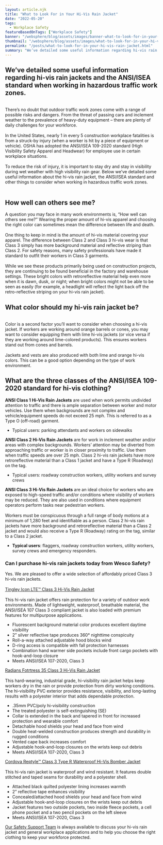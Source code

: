 ```yaml
---
layout: article.njk
title: "What to Look For in Your Hi-Vis Rain Jacket"
date: "2022-05-20"
tags:
  - Workplace Safety
featureBasedOnTags: ["Workplace Safety"]
banner: "/websphere/blog/assets/images/banner-what-to-look-for-in-your-hi-vis-rain-jacket.webp"
thumbnail: "/websphere/blog/assets/images/what-to-look-for-in-your-hi-vis-rain-jacket.webp"
permalink: "/posts/what-to-look-for-in-your-hi-vis-rain-jacket.html"
summary: "We’ve detailed some useful information regarding hi-vis rain jackets and the ANSI/ISEA standard when working in hazardous traffic work zones."
---
```


<h2 class="intro">We’ve detailed some useful information regarding hi-vis rain jackets and the ANSI/ISEA standard when working in hazardous traffic work zones.</h2>
<br>
There’s no doubt that outdoor traffic work zones come with a range of possible risks and dangers. From the threat of passing cars and inclement weather to the prevalence of heavy-duty equipment – there are plenty of daily challenges for your workforce.
<br><br>
In the United States, nearly 1 in every 5 construction workplace fatalities is from a struck-by injury (when a worker is hit by a piece of equipment or vehicle). OSHA has adopted the ANSI/ISEA 109-2020 standard (High Visibility Safety Apparel and Headwear) for employee use in certain workplace situations.
<br><br>
To reduce the risk of injury, it is important to stay dry and stay in visibility during wet weather with high visibility rain gear. Below we’ve detailed some useful information about the hi-vis rain jacket, the ANSI/ISEA standard and other things to consider when working in hazardous traffic work zones.
<br><br>
<h2>How well can others see me?</h2>
A question you may face in many work environments is, “How well can others see me?” Wearing the proper amount of hi-vis apparel and choosing the right color can sometimes mean the difference between life and death.
<br><br>
One thing to keep in mind is the amount of hi-vis material covering your apparel. The difference between Class 2 and Class 3 hi-vis wear is that Class 3 simply has more background material and reflective striping than Class 2. For safety reasons, many safety professionals have made it standard to outfit their workers in Class 3 garments.
<br><br>
While we see these products primarily being used on construction projects, they are continuing to be found beneficial in the factory and warehouse settings. These bright colors with retroreflective material help even more when it is dawn, dusk, or night; when bright colors might not be able to be seen as easily (for example, a headlight will reflect the light back off the retro-reflective striping on your hi-vis rain jacket).
<br>
<h2>What color should my hi-vis rain jacket be?</h2>
<br>
Color is a second factor you’ll want to consider when choosing a hi-vis jacket. If workers are working around orange barrels or cones, you may want to consider equipping them with lime hi-vis jackets (or vice versa if they are working around lime-colored products). This ensures workers stand out from cones and barrels. 
<br><br>
Jackets and vests are also produced with both lime and orange hi-vis colors. This can be a good option depending on the type of work environment.
<h2>What are the three classes of the ANSI/ISEA 109-2020 standard for hi-vis clothing?</h2>
<strong>ANSI Class 1 Hi-Vis Rain Jackets</strong> are used when work permits undivided attention to traffic and there is ample separation between worker and motor vehicles. Use them when backgrounds are not complex and vehicle/equipment speeds do not exceed 25 mph. This is referred to as a Type O (off-road) garment.
<ul>
    <li>Typical users: parking attendants and workers on sidewalks</li>
</ul>
<strong>ANSI Class 2 Hi-Vis Rain Jackets</strong> are for work in inclement weather and/or areas with complex backgrounds. Workers’ attention may be diverted from approaching traffic or worker is in closer proximity to traffic. Use them when traffic speeds are over 25 mph. Class 2 hi-vis rain jackets have more retroreflective material than a Class 1 jacket and have a Type R (Roadway) on the tag.
<ul>
    <li>Typical users: roadway construction workers, utility workers and survey crews</li>
</ul>
<strong>ANSI Class 3 Hi-Vis Rain Jackets</strong> are an ideal choice for workers who are exposed to high-speed traffic and/or conditions where visibility of workers may be reduced. They are also used in conditions where equipment operators perform tasks near pedestrian workers. 
<br><br>
Workers must be conspicuous through a full range of body motions at a minimum of 1,280 feet and identifiable as a person.  Class 2 hi-vis rain jackets have more background and retroreflective material than a Class 2 jacket and would also receive a Type R (Roadway) rating on the tag, similar to a Class 2 jacket.
<ul>
    <li><strong>Typical users</strong>: flaggers, roadway construction workers, utility workers, survey crews and emergency responders.</li>
</ul>
<h3>Can I purchase hi-vis rain jackets today from Wesco Safety?</h3>
Yes. We are pleased to offer a wide selection of affordably priced Class 3 hi-vis rain jackets.
<br><br>
<a href="https://www.conney.com/style/tingley-icon-lte-class-3-high-visibility-rainwear-jacket?PMWTNO=000000000316145&utm_medium=HiVis-Raingear&utm_source=Blog&utm_campaign=HV-Tingley">Tingley Icon LTE™ Class 3 Hi-Vis Rain Jacket</a>
<br><br>
This hi-vis rain jacket offers rain protection for a variety of outdoor work environments. Made of lightweight, waterproof, breathable material, the ANSI/ISEA 107 Class 3 compliant jacket is also loaded with premium features for multipurpose applications.
<ul>
    <li>Fluorescent background material color produces excellent daytime visibility</li>
    <li>2” silver reflective tape produces 360° nighttime conspicuity</li>
    <li>Roll-a-way attached adjustable hood blocks wind</li>
    <li>D-ring access is compatible with fall protection harnesses</li>
    <li>Combination hand warmer side pockets include front cargo pockets with hook-and-loop closure</li>
    <li>Meets ANSI/ISEA 107-2020, Class 3</li>
</ul>
<a href="https://www.conney.com/style/radians-fortress-35-class-3-rain-jacket?PMWTNO=000000000316145&utm_medium=HiVis-Raingear&utm_source=Blog&utm_campaign=HV-Radians">Radians Fotrtress 35 Class 3 Hi-Vis Rain Jacket</a>
<br><br>
This hard-wearing, industrial grade, hi-visibility rain jacket helps keep workers dry in the rain or provide protection from dirty working conditions. The hi-visibility PVC exterior provides resistance, visibility, and long-lasting results with a polyester interior that adds dependable protection.
<ul>
    <li>.35mm PVC/poly hi-visibility construction</li>
    <li>The treated polyester is self-extinguishing (SE)</li>
    <li>Collar is extended in the back and tapered in front for increased protection and wearable comfort</li>
    <li>Detachable hood shields your head and face from wind</li>
    <li>Double heat-welded construction produces strength and durability in rugged conditions</li>
    <li>Vented cape back increases comfort</li>
    <li>Adjustable hook-and-loop closures on the wrists keep out debris</li>
    <li>Meets ANSI/ISEA 107-2020, Class 3</li>
</ul>
<a href="https://www.conney.com/style/cordova-reptyle-class-3-type-r-waterproof-bomber-jacket-lime?PMWTNO=000000000316145&utm_medium=HiVis-Raingear&utm_source=Blog&utm_campaign=HV-Cordova">Cordova Reptyle™ Class 3 Type R Waterproof Hi-Vis Bomber Jacket</a>
<br><br>
This hi-vis rain jacket is waterproof and wind resistant. It features double stitched and taped seams for durability and a polyester shell.
<ul>
    <li>Attached black quilted polyester lining increases warmth</li>
    <li>2” reflective tape enhances visibility</li>
    <li>Concealed/attached hood shields your head and face from wind</li>
    <li>Adjustable hook-and-loop closures on the wrists keep out debris</li>
    <li>Jacket features two outside pockets, two inside fleece pockets, a cell phone pocket and a two pencil pockets on the left sleeve</li>
    <li>Meets ANSI/ISEA 107-2020, Class 3</li>
</ul>
<a href="https://www.conney.com/pages/safetyservices?utm_medium=HiVis-Raingear&utm_source=Blog&utm_campaign=HV-Safety-Support">Our Safety Support Team</a> is always available to discuss your hi-vis rain jacket and general workplace applications and to help you choose the right clothing to keep your workforce protected.